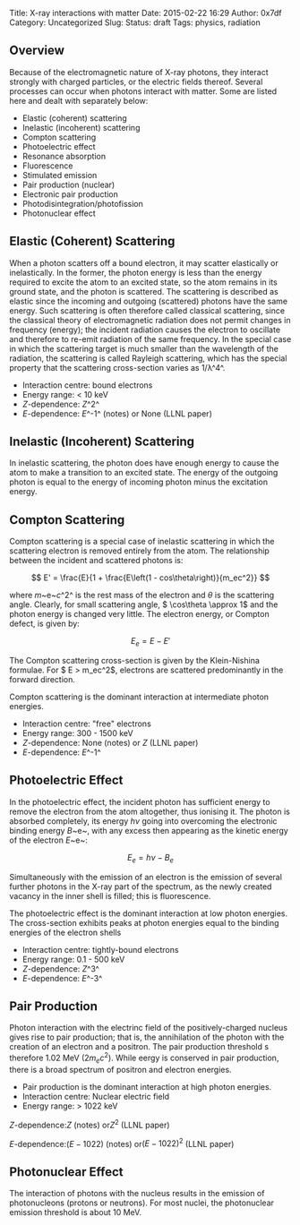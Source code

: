 Title: X-ray interactions with matter
Date: 2015-02-22 16:29
Author: 0x7df
Category: Uncategorized
Slug:
Status: draft
Tags: physics, radiation

Overview
--------

Because of the electromagnetic nature of X-ray photons, they interact
strongly with charged particles, or the electric fields thereof. Several
processes can occur when photons interact with matter. Some are listed
here and dealt with separately below:

- Elastic (coherent) scattering
- Inelastic (incoherent) scattering
- Compton scattering
- Photoelectric effect
- Resonance absorption
- Fluorescence
- Stimulated emission
- Pair production (nuclear)
- Electronic pair production
- Photodisintegration/photofission
- Photonuclear effect

Elastic (Coherent) Scattering
-----------------------------

When a photon scatters off a bound electron, it may scatter elastically
or inelastically. In the former, the photon energy is less than the
energy required to excite the atom to an excited state, so the atom
remains in its ground state, and the photon is scattered. The scattering
is described as elastic since the incoming and outgoing (scattered)
photons have the same energy. Such scattering is often therefore called
classical scattering, since the classical theory of electromagnetic
radiation does not permit changes in frequency (energy); the incident
radiation causes the electron to oscillate and therefore to re-emit
radiation of the same frequency. In the special case in which the
scattering target is much smaller than the wavelength of the radiation,
the scattering is called Rayleigh scattering, which has the special
property that the scattering cross-section varies as 1/λ^4^.

- Interaction centre: bound electrons
- Energy range: < 10 keV
- *Z*-dependence: *Z*^2^
- *E*-dependence: *E*^-1^ (notes) or None (LLNL paper)

Inelastic (Incoherent) Scattering
---------------------------------

In inelastic scattering, the photon does have enough energy to cause the
atom to make a transition to an excited state. The energy of the
outgoing photon is equal to the energy of incoming photon minus the
excitation energy.

Compton Scattering
------------------

Compton scattering is a special case of inelastic scattering in which
the scattering electron is removed entirely from the atom. The
relationship between the incident and scattered photons is:

$$ E' = \frac{E}{1 + \frac{E\left(1 -
cos\theta\right)}{m_ec^2}} $$

where *m*~e~*c*^2^ is the rest mass of the electron and *θ* is the
scattering angle. Clearly, for small scattering angle,
$ \\cos\theta \approx 1$ and the photon energy is
changed very little. The electron energy, or Compton defect, is given
by:

$$ E_e = E - E' $$

The Compton scattering cross-section is given by the Klein-Nishina
formulae. For $ E > m_ec^2$, electrons are
scattered predominantly in the forward direction.

Compton scattering is the dominant interaction at intermediate photon
energies.

- Interaction centre: "free" electrons
- Energy range: 300 - 1500 keV
- *Z*-dependence: None (notes) or *Z* (LLNL paper)
- *E*-dependence: *E*^-1^

Photoelectric Effect
--------------------

In the photoelectric effect, the incident photon has sufficient energy
to remove the electron from the atom altogether, thus ionising it. The
photon is absorbed completely, its energy *hν* going into overcoming the
electronic binding energy *B*~e~, with any excess then appearing as the
kinetic energy of the electron *E*~e~:

$$ E_e = h\nu - B_e $$

Simultaneously with the emission of an electron is the emission of
several further photons in the X-ray part of the spectrum, as the newly
created vacancy in the inner shell is filled; this is fluorescence.

The photoelectric effect is the dominant interaction at low photon
energies. The cross-section exhibits peaks at photon energies equal to
the binding energies of the electron shells

- Interaction centre: tightly-bound electrons
- Energy range: 0.1 - 500 keV
- *Z*-dependence: *Z*^3^
- *E*-dependence: *E*^-3^

Pair Production
---------------

Photon interaction with the electrinc field of the positively-charged
nucleus gives rise to pair production; that is, the annihilation of the
photon with the creation of an electron and a positron. The pair
production threshold s therefore 1.02 MeV (2$m_ec^2$). While eergy
is conserved in pair production, there is a broad spectrum of positron
and electron energies.

- Pair production is the dominant interaction at high photon energies.
- Interaction centre: Nuclear electric field
- Energy range: > 1022 keV

$Z$-dependence:$Z$ (notes) or$Z^2$ (LLNL paper)

$E$-dependence:$(E-1022)$ (notes) or$(E-1022)^2$ (LLNL paper)

Photonuclear Effect
-------------------

The interaction of photons with the nucleus results in the emission of
photonucleons (protons or neutrons). For most nuclei, the photonuclear
emission threshold is about 10 MeV.

